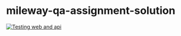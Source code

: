 # mileway-qa-assignment-solution
[![Testing web and api](https://github.com/mahmoudbindary/mileway-qa-assignment-solution/actions/workflows/testing.yml/badge.svg)](https://github.com/mahmoudbindary/mileway-qa-assignment-solution/actions/workflows/testing.yml)
